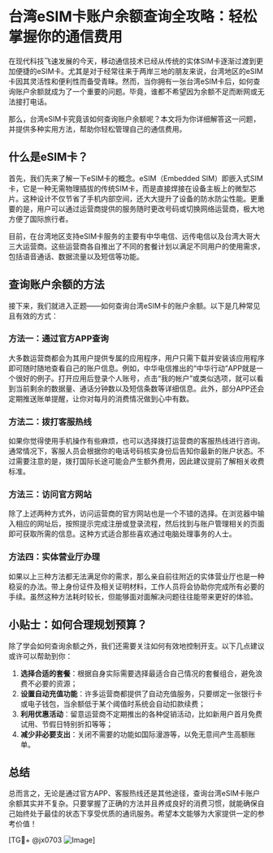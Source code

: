 # 台湾eSIM卡账户余额查询全攻略：轻松掌握你的通信费用

在现代科技飞速发展的今天，移动通信技术已经从传统的实体SIM卡逐渐过渡到更加便捷的eSIM卡。尤其是对于经常往来于两岸三地的朋友来说，台湾地区的eSIM卡因其灵活性和便利性而备受青睐。然而，当你拥有一张台湾eSIM卡后，如何查询账户余额就成为了一个重要的问题。毕竟，谁都不希望因为余额不足而断网或无法接打电话。

那么，台湾eSIM卡究竟该如何查询账户余额呢？本文将为你详细解答这一问题，并提供多种实用方法，帮助你轻松管理自己的通信费用。

## 什么是eSIM卡？

首先，我们先来了解一下eSIM卡的概念。eSIM（Embedded SIM）即嵌入式SIM卡，它是一种无需物理插拔的传统SIM卡，而是直接焊接在设备主板上的微型芯片。这种设计不仅节省了手机内部空间，还大大提升了设备的防水防尘性能。更重要的是，用户可以通过运营商提供的服务随时更改号码或切换网络运营商，极大地方便了国际旅行者。

目前，在台湾地区支持eSIM卡服务的主要有中华电信、远传电信以及台湾大哥大三大运营商。这些运营商各自推出了不同的套餐计划以满足不同用户的使用需求，包括语音通话、数据流量以及短信等功能。

## 查询账户余额的方法

接下来，我们就进入正题——如何查询台湾eSIM卡的账户余额。以下是几种常见且有效的方式：

### 方法一：通过官方APP查询

大多数运营商都会为其用户提供专属的应用程序，用户只需下载并安装该应用程序即可随时随地查看自己的账户信息。例如，中华电信推出的“中华行动”APP就是一个很好的例子。打开应用后登录个人账号，点击“我的帐户”或类似选项，就可以看到当前剩余的数据量、通话分钟数以及短信条数等详细信息。此外，部分APP还会定期推送账单提醒，让你对每月的消费情况做到心中有数。

### 方法二：拨打客服热线

如果你觉得使用手机操作有些麻烦，也可以选择拨打运营商的客服热线进行咨询。通常情况下，客服人员会根据你的电话号码核实身份后告知你最新的账户状态。不过需要注意的是，拨打国际长途可能会产生额外费用，因此建议提前了解相关收费标准。

### 方法三：访问官方网站

除了上述两种方式外，访问运营商的官方网站也是一个不错的选择。在浏览器中输入相应的网址后，按照提示完成注册或登录流程，然后找到与账户管理相关的页面即可获取所需的信息。这种方式适合那些喜欢通过电脑处理事务的人士。

### 方法四：实体营业厅办理

如果以上三种方法都无法满足你的需求，那么亲自前往附近的实体营业厅也是一种稳妥的办法。带上身份证件及相关证明材料，工作人员将会协助你完成所有必要的手续。虽然这种方法耗时较长，但能够面对面解决问题往往能带来更好的体验。

## 小贴士：如何合理规划预算？

除了学会如何查询余额之外，我们还需要关注如何有效地控制开支。以下几点建议或许可以帮助到你：

1. **选择合适的套餐**：根据自身实际需要选择最适合自己情况的套餐组合，避免浪费不必要的资源；
2. **设置自动充值功能**：许多运营商都提供了自动充值服务，只要绑定一张银行卡或电子钱包，当余额低于某个阈值时系统会自动扣款续费；
3. **利用优惠活动**：留意运营商不定期推出的各种促销活动，比如新用户首月免费试用、节假日特别折扣等等；
4. **减少非必要支出**：关闭不需要的功能如国际漫游等，以免无意间产生高额账单。

## 总结

总而言之，无论是通过官方APP、客服热线还是其他途径，查询台湾eSIM卡账户余额其实并不复杂。只要掌握了正确的方法并且养成良好的消费习惯，就能确保自己始终处于最佳的状态下享受优质的通讯服务。希望本文能够为大家提供一定的参考价值！

[TG💪+ @jx0703 ![Image](https://github.com/user-attachments/assets/dbca1d08-cadb-493c-b0ec-ad6f7a83f270)]